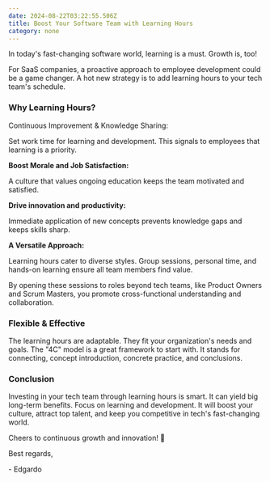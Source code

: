 ```yaml
---
date: 2024-08-22T03:22:55.506Z
title: Boost Your Software Team with Learning Hours
category: none 
---
```

In today's fast-changing software world, learning is a must. Growth is, too!

For SaaS companies, a proactive approach to employee development could be a game changer. A hot new strategy is to add learning hours to your tech team's schedule.

### Why Learning Hours?

Continuous Improvement & Knowledge Sharing:

Set work time for learning and development. This signals to employees that learning is a priority.

**Boost Morale and Job Satisfaction:**

A culture that values ongoing education keeps the team motivated and satisfied.

**Drive innovation and productivity:**

Immediate application of new concepts prevents knowledge gaps and keeps skills sharp.

**A Versatile Approach:**

Learning hours cater to diverse styles. Group sessions, personal time, and hands-on learning ensure all team members find value.

By opening these sessions to roles beyond tech teams, like Product Owners and Scrum Masters, you promote cross-functional understanding and collaboration.

### Flexible & Effective

The learning hours are adaptable. They fit your organization's needs and goals. The "4C" model is a great framework to start with. It stands for connecting, concept introduction, concrete practice, and conclusions.

### Conclusion

Investing in your tech team through learning hours is smart. It can yield big long-term benefits. Focus on learning and development. It will boost your culture, attract top talent, and keep you competitive in tech's fast-changing world.

Cheers to continuous growth and innovation! 🚀

Best regards,

\- Edgardo